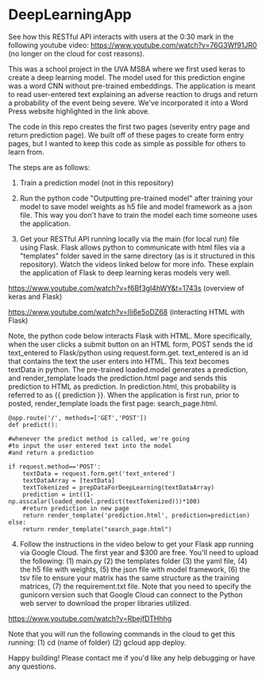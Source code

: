 # DeepLearningApp

See how this RESTful API interacts with users at the 0:30 mark in the following youtube video: https://www.youtube.com/watch?v=76G3Wf91JR0 (no longer on the cloud for cost reasons).

This was a school project in the UVA MSBA where we first used keras to create a deep learning model. The model used for this prediction engine was a word CNN without pre-trained embeddings. The application is meant to read user-entered text explaining an adverse reaction to drugs and return a probability of the event being severe. We've incorporated it into a Word Press website highlighted in the link above.

The code in this repo creates the first two pages (severity entry page and return prediction page). We built off of these pages to create form entry pages, but I wanted to keep this code as simple as possible for others to learn from. 

The steps are as follows:

1. Train a prediction model (not in this repository)

2. Run the python code "Outputting pre-trained model" after training your model to save model weights as h5 file and model framework as a json file. This way you don't have to train the model each time someone uses the application.

3. Get your RESTful API running locally via the main (for local run) file using Flask. Flask allows python to communicate with html files via a "templates" folder saved in the same directory (as is it structured in this repository). Watch the videos linked below for more info. These explain the application of Flask to deep learning keras models very well.

https://www.youtube.com/watch?v=f6Bf3gl4hWY&t=1743s (overview of keras and Flask)

https://www.youtube.com/watch?v=IIi6e5oDZ68 (interacting HTML with Flask)

Note, the python code below interacts Flask with HTML. More specifically, when the user clicks a submit button on an HTML form, POST sends the id text_entered to Flask/python using request.form.get. text_entered is an id that contains the text the user enters into HTML. This text becomes textData in python. The pre-trained loaded.model generates a prediction, and render_template loads the prediction.html page and sends this prediction to HTML as prediction. In prediction.html, this probability is referred to as {{ prediction }}. When the application is first run, prior to posted, render_template loads the first page: search_page.html.


    @app.route('/', methods=['GET','POST'])
    def predict():
    
    #whenever the predict method is called, we're going    
    #to input the user entered text into the model
    #and return a prediction
    
    if request.method=='POST':    
        textData = request.form.get('text_entered')      
        textDataArray = [textData]
        textTokenized = prepDataForDeepLearning(textDataArray)
        prediction = int((1-np.asscalar(loaded_model.predict(textTokenized)))*100)
        #return prediction in new page        
        return render_template('prediction.html', prediction=prediction)      
    else:    
        return render_template("search_page.html")  

4. Follow the instructions in the video below to get your Flask app running via Google Cloud. The first year and $300 are free. You'll need to upload the following: (1) main.py (2) the templates folder (3) the yaml file, (4) the h5 file with weights, (5) the json file with model framework, (6) the tsv file to ensure your matrix has the same structure as the training matrices, (7) the requirement.txt file. Note that you need to specify the gunicorn version such that Google Cloud can connect to the Python web server to download the proper libraries utilized. 

https://www.youtube.com/watch?v=RbejfDTHhhg

Note that you will run the following commands in the cloud to get this running: (1) cd (name of folder) (2) gcloud app deploy.

Happy building! Please contact me if you'd like any help debugging or have any questions.
